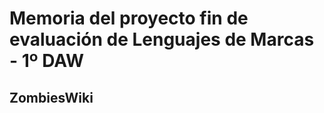 <h1>Memoria del proyecto fin de evaluación de Lenguajes de Marcas - 1º DAW</h1>
<h2>ZombiesWiki</h2>
